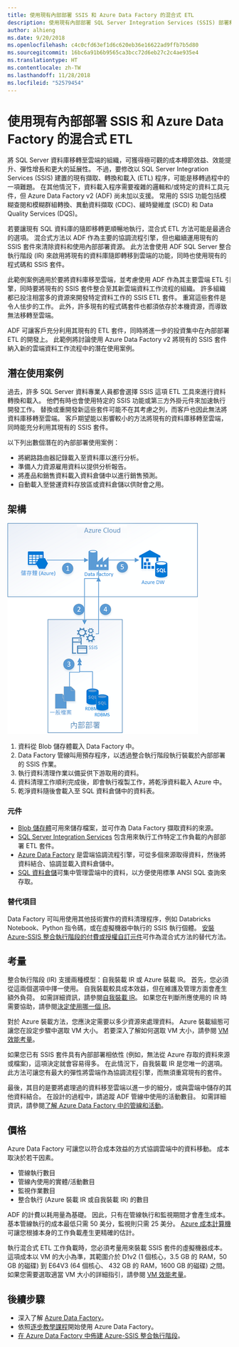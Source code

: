 ```yaml
---
title: 使用現有內部部署 SSIS 和 Azure Data Factory 的混合式 ETL
description: 使用現有內部部署 SQL Server Integration Services (SSIS) 部署和 Azure Data Factory 的混合式 ETL
author: alhieng
ms.date: 9/20/2018
ms.openlocfilehash: c4c0cfd63ef1d6c620eb36e16622ad9ffb7b5d80
ms.sourcegitcommit: 16bc6a91b6b9565ca3bcc72d6eb27c2c4ae935e4
ms.translationtype: HT
ms.contentlocale: zh-TW
ms.lasthandoff: 11/28/2018
ms.locfileid: "52579454"
---
```

# <a name="hybrid-etl-with-existing-on-premises-ssis-and-azure-data-factory"></a>使用現有內部部署 SSIS 和 Azure Data Factory 的混合式 ETL

將 SQL Server 資料庫移轉至雲端的組織，可獲得極可觀的成本樽節效益、效能提升、彈性增長和更大的延展性。 不過，要修改以 SQL Server Integration Services (SSIS) 建置的現有擷取、轉換和載入 (ETL) 程序，可能是移轉過程中的一項難題。 在其他情況下，資料載入程序需要複雜的邏輯和/或特定的資料工具元件，但 Azure Data Factory v2 (ADF) 尚未加以支援。 常用的 SSIS 功能包括模糊查閱和模糊群組轉換、異動資料擷取 (CDC)、緩時變維度 (SCD) 和 Data Quality Services (DQS)。

若要讓現有 SQL 資料庫的隨即移轉更順暢地執行，混合式 ETL 方法可能是最適合的選項。 混合式方法以 ADF 作為主要的協調流程引擎，但也繼續運用現有的 SSIS 套件來清除資料和使用內部部署資源。 此方法會使用 ADF SQL Server 整合執行階段 (IR) 來啟用將現有的資料庫隨即轉移到雲端的功能，同時也使用現有的程式碼和 SSIS 套件。

此範例案例適用於要將資料庫移至雲端，並考慮使用 ADF 作為其主要雲端 ETL 引擎，同時要將現有的 SSIS 套件整合至其新雲端資料工作流程的組織。 許多組織都已投注相當多的資源來開發特定資料工作的 SSIS ETL 套件。 重寫這些套件是令人怯步的工作。 此外，許多現有的程式碼套件也都須依存於本機資源，而導致無法移轉至雲端。

ADF 可讓客戶充分利用其現有的 ETL 套件，同時將進一步的投資集中在內部部署 ETL 的開發上。 此範例將討論使用 Azure Data Factory v2 將現有的 SSIS 套件納入新的雲端資料工作流程中的潛在使用案例。

## <a name="potential-use-cases"></a>潛在使用案例

過去，許多 SQL Server 資料專業人員都會選擇 SSIS 這項 ETL 工具來進行資料轉換和載入。 他們有時也會使用特定的 SSIS 功能或第三方外掛元件來加速執行開發工作。 替換或重開發新這些套件可能不在其考慮之列，而客戶也因此無法將資料庫移轉至雲端。 客戶期望能以影響較小的方法將現有的資料庫移轉至雲端，同時能充分利用其現有的 SSIS 套件。

以下列出數個潛在的內部部署使用案例：

* 將網路路由器記錄載入至資料庫以進行分析。
* 準備人力資源雇用資料以提供分析報告。
* 將產品和銷售資料載入資料倉儲中以進行銷售預測。
* 自動載入至營運資料存放區或資料倉儲以供財會之用。

## <a name="architecture"></a>架構

![概述使用 Azure Data Factory 的混合式 ETL 程序架構][architecture-diagram]

1. 資料從 Blob 儲存體載入 Data Factory 中。
2. Data Factory 管線叫用預存程序，以透過整合執行階段執行裝載於內部部署的 SSIS 作業。
3. 執行資料清理作業以備妥供下游取用的資料。
4. 資料清理工作順利完成後，即會執行複製工作，將乾淨資料載入 Azure 中。
5. 乾淨資料隨後會載入至 SQL 資料倉儲中的資料表。

### <a name="components"></a>元件

* [Blob 儲存體][docs-blob-storage]可用來儲存檔案，並可作為 Data Factory 擷取資料的來源。
* [SQL Server Integration Services][docs-ssis] 包含用來執行工作特定工作負載的內部部署 ETL 套件。
* [Azure Data Factory][docs-data-factory] 是雲端協調流程引擎，可從多個來源取得資料，然後將資料結合、協調並載入資料倉儲中。
* [SQL 資料倉儲][docs-sql-data-warehouse]可集中管理雲端中的資料，以方便使用標準 ANSI SQL 查詢來存取。

### <a name="alternatives"></a>替代項目

Data Factory 可叫用使用其他技術實作的資料清理程序，例如 Databricks Notebook、Python 指令碼，或在虛擬機器中執行的 SSIS 執行個體。 [安裝 Azure-SSIS 整合執行階段的付費或授權自訂元件](/azure/data-factory/how-to-develop-azure-ssis-ir-licensed-components)可作為混合式方法的替代方法。

## <a name="considerations"></a>考量

整合執行階段 (IR) 支援兩種模型：自我裝載 IR 或 Azure 裝載 IR。 首先，您必須從這兩個選項中擇一使用。 自我裝載較具成本效益，但在維護及管理方面會產生額外負荷。 如需詳細資訊，請參閱[自我裝載 IR](/azure/data-factory/concepts-integration-runtime#self-hosted-integration-runtime)。 如果您在判斷所應使用的 IR 時需要協助，請參閱[決定使用哪一個 IR](/azure/data-factory/concepts-integration-runtime#determining-which-ir-to-use)。

對於 Azure 裝載方法，您應決定需要以多少資源來處理資料。 Azure 裝載組態可讓您在設定步驟中選取 VM 大小。 若要深入了解如何選取 VM 大小，請參閱 [VM 效能考量](/azure/cloud-services/cloud-services-sizes-specs#performance-considerations)。

如果您已有 SSIS 套件具有內部部署相依性 (例如，無法從 Azure 存取的資料來源或檔案)，這項決定就會容易得多。 在此情況下，自我裝載 IR 是您唯一的選項。 此方法可讓您有最大的彈性將雲端作為協調流程引擎，而無須重寫現有的套件。

最後，其目的是要將處理過的資料移至雲端以進一步的細分，或與雲端中儲存的其他資料結合。 在設計的過程中，請追蹤 ADF 管線中使用的活動數目。 如需詳細資訊，請參閱[了解 Azure Data Factory 中的管線和活動](/azure/data-factory/concepts-pipelines-activities)。

## <a name="pricing"></a>價格

Azure Data Factory 可讓您以符合成本效益的方式協調雲端中的資料移動。 成本取決於若干因素。

* 管線執行數目
* 管線內使用的實體/活動數目
* 監視作業數目
* 整合執行 (Azure 裝載 IR 或自我裝載 IR) 的數目

ADF 的計費以耗用量為基礎。 因此，只有在管線執行和監視期間才會產生成本。 基本管線執行的成本最低只需 50 美分，監視則只需 25 美分。 [Azure 成本計算機](https://azure.microsoft.com/pricing/calculator/)可讓您根據本身的工作負載產生更精確的估計。

執行混合式 ETL 工作負載時，您必須考量用來裝載 SSIS 套件的虛擬機器成本。 這項成本以 VM 的大小為準，其範圍介於 D1v2 (1 個核心，3.5 GB 的 RAM，50 GB 的磁碟) 到 E64V3 (64 個核心、 432 GB 的 RAM，1600 GB 的磁碟) 之間。  如果您需要選取適當 VM 大小的詳細指引，請參閱 [VM 效能考量](/azure/cloud-services/cloud-services-sizes-specs#performance-considerations)。

## <a name="next-steps"></a>後續步驟

* 深入了解 [Azure Data Factory](https://azure.microsoft.com/services/data-factory/)。
* 依照[逐步教學課程](/azure/data-factory/#step-by-step-tutorials)開始使用 Azure Data Factory。
* [在 Azure Data Factory 中佈建 Azure-SSIS 整合執行階段](/azure/data-factory/tutorial-deploy-ssis-packages-azure)。

<!-- links -->
[architecture-diagram]: ./media/architecture-diagram-hybrid-etl-with-adf.png
[small-pricing]: https://azure.com/e/
[medium-pricing]: https://azure.com/e/
[large-pricing]: https://azure.com/e/
[availability]: /azure/architecture/checklist/availability
[resource-groups]: /azure/azure-resource-manager/resource-group-overview
[resiliency]: /azure/architecture/resiliency/
[security]: /azure/security/
[scalability]: /azure/architecture/checklist/scalability
[docs-blob-storage]: /azure/storage/blobs/
[docs-data-factory]: /azure/data-factory/introduction
[docs-resource-groups]: /azure/azure-resource-manager/resource-group-overview
[docs-ssis]: /sql/integration-services/sql-server-integration-services
[docs-sql-data-warehouse]: /azure/sql-data-warehouse/sql-data-warehouse-overview-what-is